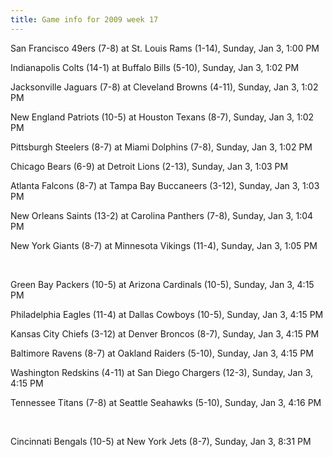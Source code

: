 ```yaml
---
title: Game info for 2009 week 17
---
```

San Francisco 49ers (7-8) at St. Louis Rams (1-14), Sunday, Jan 3, 1:00 PM

Indianapolis Colts (14-1) at Buffalo Bills (5-10), Sunday, Jan 3, 1:02 PM

Jacksonville Jaguars (7-8) at Cleveland Browns (4-11), Sunday, Jan 3, 1:02 PM

New England Patriots (10-5) at Houston Texans (8-7), Sunday, Jan 3, 1:02 PM

Pittsburgh Steelers (8-7) at Miami Dolphins (7-8), Sunday, Jan 3, 1:02 PM

Chicago Bears (6-9) at Detroit Lions (2-13), Sunday, Jan 3, 1:03 PM

Atlanta Falcons (8-7) at Tampa Bay Buccaneers (3-12), Sunday, Jan 3, 1:03 PM

New Orleans Saints (13-2) at Carolina Panthers (7-8), Sunday, Jan 3, 1:04 PM

New York Giants (8-7) at Minnesota Vikings (11-4), Sunday, Jan 3, 1:05 PM


<br/>

Green Bay Packers (10-5) at Arizona Cardinals (10-5), Sunday, Jan 3, 4:15 PM

Philadelphia Eagles (11-4) at Dallas Cowboys (10-5), Sunday, Jan 3, 4:15 PM

Kansas City Chiefs (3-12) at Denver Broncos (8-7), Sunday, Jan 3, 4:15 PM

Baltimore Ravens (8-7) at Oakland Raiders (5-10), Sunday, Jan 3, 4:15 PM

Washington Redskins (4-11) at San Diego Chargers (12-3), Sunday, Jan 3, 4:15 PM

Tennessee Titans (7-8) at Seattle Seahawks (5-10), Sunday, Jan 3, 4:16 PM


<br/>

Cincinnati Bengals (10-5) at New York Jets (8-7), Sunday, Jan 3, 8:31 PM

